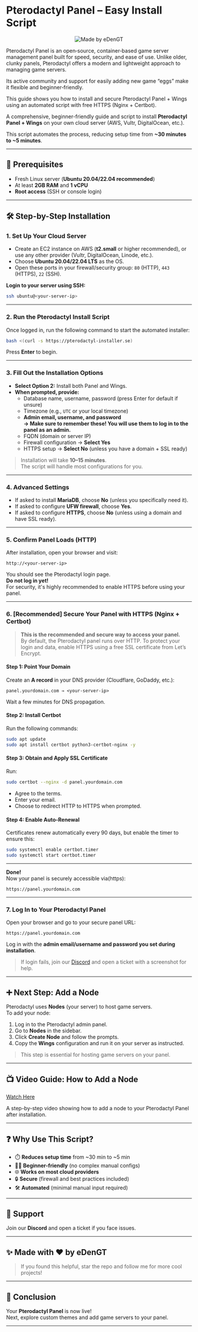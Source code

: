# Pterodactyl Panel – Easy Install Script

<div align="center">
  <img src="https://img.shields.io/badge/Made%20by-eDen-blueviolet?style=for-the-badge&logo=github" alt="Made by eDenGT">
</div>

Pterodactyl Panel is an open‑source, container‑based game server management panel built for speed, security, and ease of use. Unlike older, clunky panels, Pterodactyl offers a modern and lightweight approach to managing game servers.

Its active community and support for easily adding new game “eggs” make it flexible and beginner‑friendly.

This guide shows you how to install and secure Pterodactyl Panel + Wings using an automated script with free HTTPS (Nginx + Certbot).

A comprehensive, beginner-friendly guide and script to install **Pterodactyl Panel + Wings** on your own cloud server (AWS, Vultr, DigitalOcean, etc.).  

This script automates the process, reducing setup time from **~30 minutes to ~5 minutes**.

---

## 🚦 Prerequisites

-   Fresh Linux server (**Ubuntu 20.04/22.04 recommended**)
-   At least **2GB RAM** and **1 vCPU**
-   **Root access** (SSH or console login)

---

## 🛠️ Step-by-Step Installation

### 1. Set Up Your Cloud Server

-   Create an EC2 instance on AWS (**t2.small** or higher recommended), or use any other provider (Vultr, DigitalOcean, Linode, etc.).
-   Choose **Ubuntu 20.04/22.04 LTS** as the OS.
-   Open these ports in your firewall/security group: `80` (HTTP), `443` (HTTPS), `22` (SSH).

**Login to your server using SSH:**

```bash
ssh ubuntu@<your-server-ip>
```

---

### 2. Run the Pterodactyl Install Script

Once logged in, run the following command to start the automated installer:

```bash
bash <(curl -s https://pterodactyl-installer.se)
```

Press **Enter** to begin.

---

### 3. Fill Out the Installation Options

-   **Select Option 2:** Install both Panel and Wings.
-   **When prompted, provide:**
    -   Database name, username, password (press Enter for default if unsure)
    -   Timezone (e.g., `UTC` or your local timezone)
    -   **Admin email, username, and password**  
        **→ Make sure to remember these! You will use them to log in to the panel as an admin.**
    -   FQDN (domain or server IP)
    -   Firewall configuration → **Select Yes**
    -   HTTPS setup → **Select No** (unless you have a domain + SSL ready)

> Installation will take **10–15 minutes**.  
> The script will handle most configurations for you.

---

### 4. Advanced Settings

-   If asked to install **MariaDB**, choose **No** (unless you specifically need it).
-   If asked to configure **UFW firewall**, choose **Yes**.
-   If asked to configure **HTTPS**, choose **No** (unless using a domain and have SSL ready).

---

### 5. Confirm Panel Loads (HTTP)

After installation, open your browser and visit:

```
http://<your-server-ip>
```

You should see the Pterodactyl login page.  
**Do not log in yet!**  
For security, it's highly recommended to enable HTTPS before using your panel.

---

### 6. [Recommended] Secure Your Panel with HTTPS (Nginx + Certbot)

> **This is the recommended and secure way to access your panel.**  
> By default, the Pterodactyl panel runs over HTTP. To protect your login and data, enable HTTPS using a free SSL certificate from Let’s Encrypt.

#### Step 1: Point Your Domain

Create an **A record** in your DNS provider (Cloudflare, GoDaddy, etc.):

```
panel.yourdomain.com → <your-server-ip>
```

Wait a few minutes for DNS propagation.

#### Step 2: Install Certbot

Run the following commands:

```bash
sudo apt update
sudo apt install certbot python3-certbot-nginx -y
```

#### Step 3: Obtain and Apply SSL Certificate

Run:

```bash
sudo certbot --nginx -d panel.yourdomain.com
```

-   Agree to the terms.
-   Enter your email.
-   Choose to redirect HTTP to HTTPS when prompted.

#### Step 4: Enable Auto-Renewal

Certificates renew automatically every 90 days, but enable the timer to ensure this:

```bash
sudo systemctl enable certbot.timer
sudo systemctl start certbot.timer
```

---

**Done!**  
Now your panel is securely accessible via(https):

```
https://panel.yourdomain.com
```

---

### 7. Log In to Your Pterodactyl Panel

Open your browser and go to your secure panel URL:

```
https://panel.yourdomain.com
```

Log in with the **admin email/username and password you set during installation**.

> If login fails, join our [Discord](https://discord.gg/) and open a ticket with a screenshot for help.

---

## ➕ Next Step: Add a Node

Pterodactyl uses **Nodes** (your server) to host game servers.  
To add your node:

1. Log in to the Pterodactyl admin panel.
2. Go to **Nodes** in the sidebar.
3. Click **Create Node** and follow the prompts.
4. Copy the **Wings** configuration and run it on your server as instructed.

> This step is essential for hosting game servers on your panel.

---

## 📺 Video Guide: How to Add a Node

[Watch Here](#) <!-- Replace # with your actual video link if available -->

A step-by-step video showing how to add a node to your Pterodactyl Panel after installation.

---

## ❓ Why Use This Script?

-   ⏱️ **Reduces setup time** from ~30 min to ~5 min
-   🧑‍💻 **Beginner-friendly** (no complex manual configs)
-   🌐 **Works on most cloud providers**
-   🔒 **Secure** (firewall and best practices included)
-   🛠️ **Automated** (minimal manual input required)

---

## 🛟 Support

Join our **Discord** and open a ticket if you face issues.

---

## ✨ Made with ❤️ by eDenGT

> If you found this helpful, star the repo and follow me for more cool projects!

---

## 🎉 Conclusion

Your **Pterodactyl Panel** is now live!  
Next, explore custom themes and add game servers to your panel.

---
